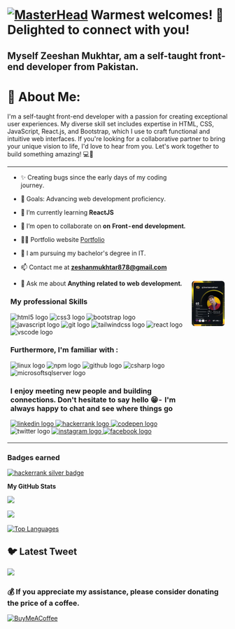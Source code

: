 [![MasterHead](https://camo.githubusercontent.com/5e3babfce4609dcd669a8f2a6d37b47c85486729942c57c5afbfc715f0b5dff7/68747470733a2f2f7777772e6469676974616c736f6c7574696f6e73657276696365732e636f6d2f696d672f73657276696365732f776562253230646576656c6f706d656e742e676966)](https://www.linkedin.com/in/zeeshanmukhtar1/)
Warmest welcomes! 👋 Delighted to connect with you!
=====================================

## Myself Zeeshan Mukhtar, am a self-taught front-end developer from Pakistan.

# 💫 About Me:

<p align="left">I'm a self-taught front-end developer with a passion for creating exceptional user experiences. My diverse skill set includes expertise in HTML, CSS, JavaScript, React.js, and Bootstrap, which I use to craft functional and intuitive web interfaces. If you're looking for a collaborative partner to bring your unique vision to life, I'd love to hear from you. Let's work together to build something amazing! 💻🚀</p>

<table style="border: none;">
<tr>
<td>

- ✨ Creating bugs since the early days of my coding journey.

- 🎯 Goals: Advancing web development proficiency.

- 🌱 I’m currently learning **ReactJS**

- 👯 I’m open to collaborate on **on Front-end development.**

- 👨‍💻 Portfolio website [Portfolio](https://zeeshan-mukhtar-portfolio.netlify.app/)

- 📝 I am pursuing my bachelor's degree in IT.

- 📫 Contact me at **zeshanmukhtar878@gmail.com**

- 💬 Ask me about **Anything related to web development.**

### My professional Skills

<p align="left">
<img src="https://cdn.jsdelivr.net/gh/devicons/devicon/icons/html5/html5-plain-wordmark.svg" height="40" width="52" alt="html5 logo"  />
  <img src="https://cdn.jsdelivr.net/gh/devicons/devicon/icons/css3/css3-plain-wordmark.svg" height="40" width="52" alt="css3 logo"  />
  <img src="https://cdn.jsdelivr.net/gh/devicons/devicon/icons/bootstrap/bootstrap-plain-wordmark.svg" height="40" width="52" alt="bootstrap logo"  />
  <img src="https://cdn.jsdelivr.net/gh/devicons/devicon/icons/javascript/javascript-original.svg" height="40" width="52" alt="javascript logo"  />
  <img src="https://cdn.jsdelivr.net/gh/devicons/devicon/icons/git/git-plain-wordmark.svg" height="40" width="52" alt="git logo"  />
  <img src="https://cdn.jsdelivr.net/gh/devicons/devicon/icons/tailwindcss/tailwindcss-plain.svg" height="40" width="52" alt="tailwindcss logo"  />
  <img src="https://cdn.jsdelivr.net/gh/devicons/devicon/icons/react/react-original-wordmark.svg" height="40" width="52" alt="react logo"  />
  <img src="https://cdn.jsdelivr.net/gh/devicons/devicon/icons/vscode/vscode-original-wordmark.svg" height="40" width="52" alt="vscode logo"  />
</p>

### Furthermore, I'm familiar with :

<p align="left">
 <img src="https://cdn.jsdelivr.net/gh/devicons/devicon/icons/linux/linux-original.svg" height="40" width="52" alt="linux logo"  />
  <img src="https://cdn.jsdelivr.net/gh/devicons/devicon/icons/npm/npm-original-wordmark.svg" height="40" width="52" alt="npm logo"  />
  <img src="https://cdn.jsdelivr.net/gh/devicons/devicon/icons/github/github-original.svg" height="40" width="52" alt="github logo"  />
  <img src="https://cdn.jsdelivr.net/gh/devicons/devicon/icons/csharp/csharp-original.svg" height="40" width="52" alt="csharp logo"  />
  <img src="https://cdn.jsdelivr.net/gh/devicons/devicon/icons/microsoftsqlserver/microsoftsqlserver-plain-wordmark.svg" height="40" width="52" alt="microsoftsqlserver logo"  />
</p>

### I enjoy meeting new people and building connections. Don't hesitate to say hello 😁- I'm always happy to chat and see where things go

<p align="left"> 
<a href="https://twitter.com/ZeshanMukhtar01" target="_blank">
   <a href="https://www.linkedin.com/in/zeeshanmukhtar1/" target="_blank">
    <img src="https://raw.githubusercontent.com/maurodesouza/profile-readme-generator/master/src/assets/icons/social/linkedin/default.svg" width="52" height="40" alt="linkedin logo"  />
  </a>
  <a href="https://www.hackerrank.com/ZeeshanMukhtar1" target="_blank">
    <img src="https://raw.githubusercontent.com/maurodesouza/profile-readme-generator/master/src/assets/icons/social/hackerrank/default.svg" width="52" height="40" alt="hackerrank logo"  />
  </a>
<a href="https://codepen.io/zeeshanmukhtar1" target="_blank">
    <img src="https://raw.githubusercontent.com/maurodesouza/profile-readme-generator/master/src/assets/icons/social/codepen/default.svg" width="52" height="40" alt="codepen logo"  />
  </a>
    <img src="https://raw.githubusercontent.com/maurodesouza/profile-readme-generator/master/src/assets/icons/social/twitter/default.svg" width="52" height="40" alt="twitter logo"  />
  </a> 
 <a href="https://www.instagram.com/zeshanmukhtar01/" target="_blank">
    <img src="https://raw.githubusercontent.com/maurodesouza/profile-readme-generator/master/src/assets/icons/social/instagram/default.svg" width="52" height="40" alt="instagram logo"  />
  </a> 
  <a href="https://www.facebook.com/profile.php?id=100070572332885" target="_blank">
    <img src="https://raw.githubusercontent.com/maurodesouza/profile-readme-generator/master/src/assets/icons/social/facebook/default.svg" width="52" height="40" alt="facebook logo"  />
  </a>
</p>
</td>
<td>
<a href="https://app.daily.dev/Zeeshanmukhtar1"><img src="https://github.com/ZeeshanMukhtar1/ZeeshanMukhtar1/blob/main/devcard.svg" width="400" alt="Zeeshan Mukhtar's  Dev Card"/></a>
</td>
</tr>
</table>

### Badges earned

<a href='https://www.hackerrank.com/ZeeshanMukhtar1' target="_blank"><img alt='hackerrank silver badge' src='https://img.shields.io/badge/10_Days of JS 4 star -100000?style=for-the-badge&logo=hackerrank silver badge&logoColor=white&labelColor=black&color=black'/></a>

<b>My GitHub Stats</b>

<a href="http://www.github.com/ZeeshanMukhtar1">![](https://github-readme-stats.vercel.app/api?username=ZeeshanMukhtar1&theme=tokyonight&hide_border=false&include_all_commits=true&count_private=true)<br/></a>

<a href="http://www.github.com/ZeeshanMukhtar1">![](https://github-readme-streak-stats.herokuapp.com/?user=ZeeshanMukhtar1&theme=tokyonight&hide_border=false)<br/></a>

<a href="https://github.com/ishratUmar18" align="left"><img src="https://github-readme-stats.vercel.app/api/top-langs/?username=ZeeshanMukhtar1&langs_count=10&title_color=14b8a6&text_color=ffffff&icon_color=0891b2&bg_color=1c1917&hide_border=true&locale=en&custom_title=Top%20%Languages&theme=tokyonight" alt="Top Languages" /></a>

## 🐦 Latest Tweet

[![](https://gtce.itsvg.in/api?username=ZeshanMukhtar01)](https://github.com/VishwaGauravIn/github-twitter-card-embed)

### 💰 If you appreciate my assistance, please consider donating the price of a coffee.

[![BuyMeACoffee](https://img.shields.io/badge/Buy%20Me%20a%20Coffee-ffdd00?style=for-the-badge&logo=buy-me-a-coffee&logoColor=black)](https://buymeacoffee.com/zeeshanmukhtar1)

